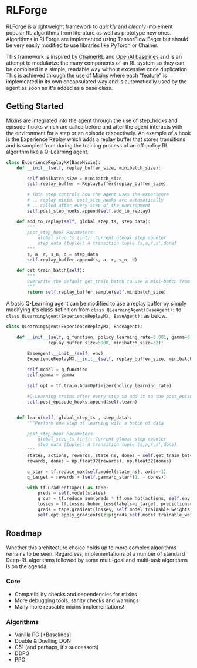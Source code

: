 # RLForge

RLForge is a lightweight framework to *quickly* and *cleanly* implement popular RL algorithms from literature as well as prototype new ones. Algorithms in RLForge are implemented using TensorFlow Eager but should be very easily modified to use libraries like PyTorch or Chainer. 


This framework is inspired by [ChainerRL](https://github.com/chainer/chainerrl) and [OpenAI baselines](https://github.com/openai/baselines) and is an attempt to modularize the many components of an RL system so they can be combined in a simple, readable way without excessive code duplication. This is achieved through the use of [Mixins](https://en.wikipedia.org/wiki/Mixin) where each "feature" is implemented in its own encapsulated way and is automatically used by the agent as soon as it's added as a base class.


## Getting Started
Mixins are integrated into the agent through the use of step_hooks and episode_hooks which are called before and after the agent interacts with the environment for a step or an episode respectively. An example of a hook is the Experience Replay which adds a replay buffer that stores transitions and is sampled from during the training process of an off-policy RL algorithm like a Q-Learning agent.

```python 
class ExperienceReplayMX(BaseMixin):
    def __init__(self, replay_buffer_size, minibatch_size):

        self.minibatch_size = minibatch_size
        self.replay_buffer = ReplayBuffer(replay_buffer_size)

        # This step controls how the agent uses the experience 
        # .. replay mixin. post_step_hooks are automatically
        # .. called after every step of the environment
        self.post_step_hooks.append(self.add_to_replay)

    def add_to_replay(self, global_step_ts, step_data):
        """
        post_step_hook Parameters:
            global_step_ts (int): Current global step counter
            step_data (tuple): A transition tuple (s,a,r,s',done)
        """
        s, a, r, s_n, d = step_data
        self.replay_buffer.append(s, a, r, s_n, d)

    def get_train_batch(self):
        """
        Overwrite the default get_train_batch to use a mini-batch from ER.
        """
        return self.replay_buffer.sample(self.minibatch_size)

```

A basic Q-Learning agent can be modified to use a replay buffer by simply modifying it's class definition from `class QLearningAgent(BaseAgent):` to 
`class QLearningAgent(ExperienceReplayMX, BaseAgent):` as below.

```python 
class QLearningAgent(ExperienceReplayMX, BaseAgent):

    def __init__(self, q_function, policy_learning_rate=0.001, gamma=0.8, 
                replay_buffer_size=5000, minibatch_size=32):

        BaseAgent.__init__(self, env)
        ExperienceReplayMX.__init__(self, replay_buffer_size, minibatch_size)

        self.model = q_function
        self.gamma = gamma
        
        self.opt = tf.train.AdamOptimizer(policy_learning_rate)

        #Q-Learning trains after every step so add it to the post_episode hook list
        self.post_episode_hooks.append(self.learn)


    def learn(self, global_step_ts , step_data):
        """Perform one step of learning with a batch of data

        post_step_hook Parameters:
            global_step_ts (int): Current global step counter
            step_data (tuple): A transition tuple (s,a,r,s',done)
        """
        states, actions, rewards, state_ns, dones = self.get_train_batch()
        rewards, dones = np.float32(rewards), np.float32(dones)

        q_star = tf.reduce_max(self.model(state_ns), axis=-1)
        q_target = rewards + (self.gamma*q_star*(1. - dones))

        with tf.GradientTape() as tape:
            preds = self.model(states)
            q_cur = tf.reduce_sum(preds * tf.one_hot(actions, self.env.n_actions), axis=-1)
            losses = tf.losses.huber_loss(labels=q_target, predictions=q_cur)
            grads = tape.gradient(losses, self.model.trainable_weights)
            self.opt.apply_gradients(zip(grads,self.model.trainable_weights))
```

## Roadmap
Whether this architecture choice holds up to more complex algorithms remains to be seen. Regardless, implementations of a number of standard Deep-RL algorithms followed by some multi-goal and multi-task algorithms is on the agenda.

### Core 
* Compatibility checks and dependencies for mixins
* More debugging tools, sanity checks and warnings
* Many more reusable mixins implementations! 

### Algorithms 
* Vanilla PG [+Baselines]
* Double & Duelling DQN
* C51 (and perhaps, it's successors)
* DDPG 
* PPO



